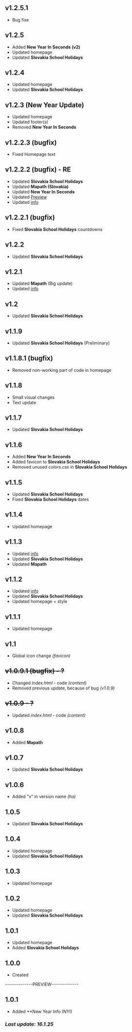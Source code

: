 ## v1.2.5.1
- Bug fixe

## v1.2.5
- Added **New Year In Seconds (v2)**
- Updated homepage
- Updated **Slovakia School Holidays**

## v1.2.4
- Updated homepage
- Updated **Slovakia School Holidays**

## v1.2.3 (New Year Update)
- Updated homepage
- Updated footer(s)
- Removed **New Year In Seconds**

## v1.2.2.3 (bugfix) 
- Fixed Homepage text

## v1.2.2.2 (bugfix) - RE
- Updated **Slovakia School Holidays**
- Updated **Mapath (Slovakia)**
- Updated **New Year In Seconds**
- Updated [Preview](https://github.com/soneviconia/soneviconia.github.io/tree/main)
- Updated [info](https://soneviconia.github.io/info/001.html)

## v1.2.2.1 (bugfix)
- Fixed **Slovakia School Holidays** countdowns

## v1.2.2
- Updated **Slovakia School Holidays**

## v1.2.1
- Updated **Mapath** (Big update)
- Updated [info](https://soneviconia.github.io/info/001.html)

## v1.2
- Updated **Slovakia School Holidays**

## v1.1.9
- Updated **Slovakia School Holidays** (Preliminary)

## v1.1.8.1 (bugfix)
- Removed non-working part of code in homepage 

## v1.1.8
- Small visual changes
- Text update

## v1.1.7
- Updated **Slovakia School Holidays**

## v1.1.6
- Added **New Year In Seconds**
- Added favicon to **Slovakia School Holidays**
- Removed unused *colors.css* in **Slovakia School Holidays**

## v1.1.5
- Updated **Slovakia School Holidays**
- Fixed **Slovakia School Holidays** dates

## v1.1.4
- Updated homepage

## v1.1.3
- Updated [info](https://soneviconia.github.io/info/001.html)
- Updated **Slovakia School Holidays**
- Updated **Mapath**

## v1.1.2
- Updated [info](https://soneviconia.github.io/info/001.html)
- Updated **Slovakia School Holidays**
- Updated homepage + style

## v1.1.1
- Updated homepage

## v1.1
- Global icon change *(favicon)*

## ~~v1.0.9.1 (bugfix) - ?~~
- Changed *index.html* - code *(content)*
- Removed previous update, because of bug *(v1.0.9)*

## ~~v1.0.9 - ?~~
- Updated *index.html* - code *(content)*

## v1.0.8
- Added **Mapath**

## v1.0.7
- Updated **Slovakia School Holidays**

## v1.0.6
- Added "v" in version name *(ha)*

## 1.0.5
- Updated **Slovakia School Holidays**

## 1.0.4
- Updated homepage
- Updated **Slovakia School Holidays**

## 1.0.3
- Updated homepage

## 1.0.2
- Updated homepage
- Updated **Slovakia School Holidays**

## 1.0.1
- Updated homepage
- Added **Slovakia School Holidays**

## 1.0.0
- Created

--------------PREVIEW--------------

## 1.0.1
- Added **New Year Info (NYI)

### *Last update: 16.1.25*
